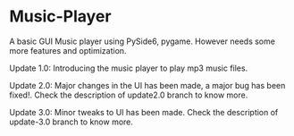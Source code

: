 # Music-Player
A basic GUI Music player using PySide6, pygame. However needs some more features and optimization.



Update 1.0:
  Introducing the music player to play mp3 music files. 
  
Update 2.0:
   Major changes in the UI has been made, a major bug has been fixed!. Check the description of update2.0 branch to know more.
 
Update 3.0:
   Minor tweaks to UI has been made. Check the description of update-3.0 branch to know more.
